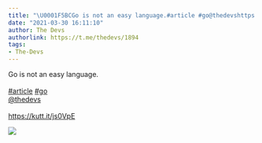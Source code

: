 ```yaml
---
title: "\U0001F5BCGo is not an easy language.#article #go@thedevshttps://kutt.it/js0VpE"
date: "2021-03-30 16:11:10"
author: The Devs
authorlink: https://t.me/thedevs/1894
tags:
- The-Devs
---
```

<p>Go is not an easy language.<br><br><a href="https://t.me/thedevs/1894?q=%23article">#article</a> <a href="https://t.me/thedevs/1894?q=%23go">#go</a><br><a href="https://t.me/thedevs" target="_blank">@thedevs</a><br><br><a href="https://kutt.it/js0VpE" target="_blank" rel="noopener">https://kutt.it/js0VpE</a></p><img src="https://cdn4.telesco.pe/file/U7yPuq1_PwZ62Qr_P27VTCUOPWNj2bTl-gMYI1enfw7WBj122tt5NHe7euVoA1CQPByHU62iKov7-AHgbRx5dMgeGabm6MzE6_Ns5u1_PiMNayFChuirs4zjqG8GFCCjN-FHfBUq1rknmleuibJI_FrfJMPJQmaWwF3gEPxeISKrTru9BUoRJAkPdx_bv38RPp7Jk-yUC1Qi3b78FrO9akQGwgMy5l4qIGlrQ0nTNT01P4yQVwYYMjjBchghyP1UGgPjE4MjHKM_pfFw1gDiOA_1c_75kcQM_c5a178dR5rPLSxUL5E6Z5hE-nwWw65KXijSxsOa-oKbxDK4T0IGNA.jpg" referrerpolicy="no-referrer">